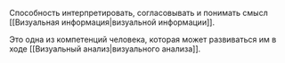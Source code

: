 Способность интерпретировать, согласовывать и понимать смысл [[Визуальная информация|визуальной информации]].

Это одна из компетенций человека, которая может развиваться им в ходе [[Визуальный анализ|визуального анализа]].
